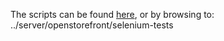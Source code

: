 The scripts can be found [here](https://github.com/di2e/openstorefront/server/openstorefront/selenium-tests), or by browsing to:
../server/openstorefront/selenium-tests